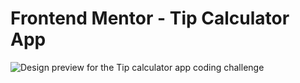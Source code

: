 # Frontend Mentor - Tip Calculator App

![Design preview for the Tip calculator app coding challenge](./design/desktop-preview.jpg)
